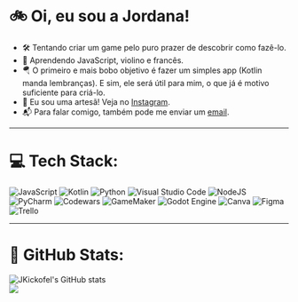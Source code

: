 # 🚲 Oi, eu sou a Jordana!
- 🛠️ Tentando criar um game pelo puro prazer de descobrir como fazê-lo.<br>
- 🌱 Aprendendo JavaScript, violino e francês.<br>
- 🪂 O primeiro e mais bobo objetivo é fazer um simples app (Kotlin manda lembranças). E sim, ele será útil para mim, o que já é motivo suficiente para criá-lo.<br>
- 🧶 Eu sou uma artesã! Veja no [Instagram](https://www.instagram.com/pontoesomatelier/).<br>
- 📬 Para falar comigo, também pode me enviar um [email](mailto:jordana.grutzmann@gmail.com).

---

# 💻 Tech Stack:
![JavaScript](https://img.shields.io/badge/javascript-%23323330.svg?style=for-the-badge&logo=javascript&logoColor=%23F7DF1E)
![Kotlin](https://img.shields.io/badge/kotlin-%237F52FF.svg?style=for-the-badge&logo=kotlin&logoColor=white)
![Python](https://img.shields.io/badge/python-3670A0?style=for-the-badge&logo=python&logoColor=ffdd54)
![Visual Studio Code](https://img.shields.io/badge/Visual%20Studio%20Code-0078d7.svg?style=for-the-badge&logo=visualstudiocode&logoColor=white)
![NodeJS](https://img.shields.io/badge/node.js-6DA55F?style=for-the-badge&logo=node.js&logoColor=white)
![PyCharm](https://img.shields.io/badge/pycharm-143?style=for-the-badge&logo=pycharm&logoColor=black&color=black&labelColor=green)
![Codewars](https://img.shields.io/badge/Codewars-B1361E?style=for-the-badge&logo=codewars&logoColor=white)
![GameMaker](https://img.shields.io/badge/gamemaker-%235835CC.svg?style=for-the-badge&logo=GameMaker&logoColor=white)
![Godot Engine](https://img.shields.io/badge/GODOT-%23FFFFFF.svg?style=for-the-badge&logo=godot-engine)
![Canva](https://img.shields.io/badge/Canva-%2300C4CC.svg?style=for-the-badge&logo=Canva&logoColor=white)
![Figma](https://img.shields.io/badge/figma-%23F24E1E.svg?style=for-the-badge&logo=figma&logoColor=white)
![Trello](https://img.shields.io/badge/Trello-%23026AA7.svg?style=for-the-badge&logo=Trello&logoColor=white)

---

# 🧮 GitHub Stats:
![JKickofel's GitHub stats](https://github-readme-stats.vercel.app/api?username=jkickofel&theme=bear&show_icons=true)<br/>
![](https://nirzak-streak-stats.vercel.app/?user=JKickofel&theme=dark&hide_border=false)<br/>
<!--![](https://github-readme-stats.vercel.app/api/top-langs/?username=JKickofel&theme=dark&hide_border=false&include_all_commits=true&count_private=true&layout=compact)

---

## 🏆 GitHub Trophies
![](https://github-profile-trophy.vercel.app/?username=JKickofel&theme=radical&no-frame=false&no-bg=true&margin-w=4)

---

<!-- Proudly created with GPRM ( https://gprm.itsvg.in ) -->

